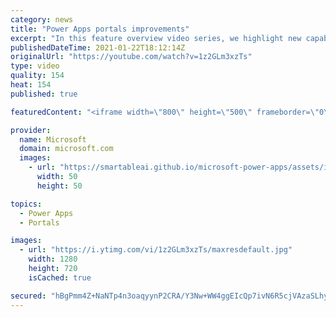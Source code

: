 ```yaml
---
category: news
title: "Power Apps portals improvements"
excerpt: "In this feature overview video series, we highlight new capabilities included in the latest update to Microsoft Power Apps.  Power Apps portals improvements bring new capabilities for makers and developers by providing a new identity management configuration experience with enhanced functionality to"
publishedDateTime: 2021-01-22T18:12:14Z
originalUrl: "https://youtube.com/watch?v=1z2GLm3xzTs"
type: video
quality: 154
heat: 154
published: true

featuredContent: "<iframe width=\"800\" height=\"500\" frameborder=\"0\" src=\"https://www.youtube.com/embed/1z2GLm3xzTs\" allow=\"accelerometer; autoplay; encrypted-media; gyroscope; picture-in-picture\" allowfullscreen></iframe>"

provider:
  name: Microsoft
  domain: microsoft.com
  images:
    - url: "https://smartableai.github.io/microsoft-power-apps/assets/images/organizations/microsoft.com-50x50.jpg"
      width: 50
      height: 50

topics:
  - Power Apps
  - Portals

images:
  - url: "https://i.ytimg.com/vi/1z2GLm3xzTs/maxresdefault.jpg"
    width: 1280
    height: 720
    isCached: true

secured: "hBgPmm4Z+NaNTp4n3oaqyynP2CRA/Y3Nw+WW4ggEIcQp7ivN6R5cjVAzaSLhyc1pQsDXjfp0JL5eifgJk3xI44AH9UDywTIFEFlD92kq2c4f8TmdgdPKEXLrgcZWi8OLAV/j4MOZJaCNzTGTHoQPdEQbeHsntrZAkCzsD0tkiGhPH8jg9r5E0vfrziL9pE1BW+2nn066HHQ0y6WuXpY/9fPPTGXu6lXT0oGxEimj/04s6qU4Nohm9JuD5H+NTZ0c9h/YZTwTwkBuAALRkawqnemVAV7CKuqC2TxuvL1nGoiDTjv6coWQvGMOO+hJ8Aat74TTZian8NP9AlHPJwfD9tkWsRd/1vNiKnF2WfDjIyO1Bn/N5o0dBo5qbgbLBOJsqz6I7Ohesi1qYWVFuJlOdMnBrMQxtG19xiI0v6p9YbgEX2trJroQWwL7gSvT3ojR;YrBB95GkwgM5HiizvZb0Pw=="
---
```



